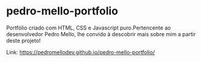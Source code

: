 # pedro-mello-portfolio
Portfólio criado com HTML, CSS e Javascript puro.Pertencente ao desenvolvedor Pedro Mello, lhe convido à descobrir mais sobre mim a partir deste projeto!

Link: https://pedromellodev.github.io/pedro-mello-portfolio/
